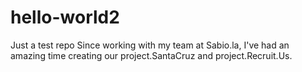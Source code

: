 # hello-world2
Just a test repo
Since working with my team at Sabio.la, I've had an amazing time creating our project.SantaCruz and project.Recruit.Us.
